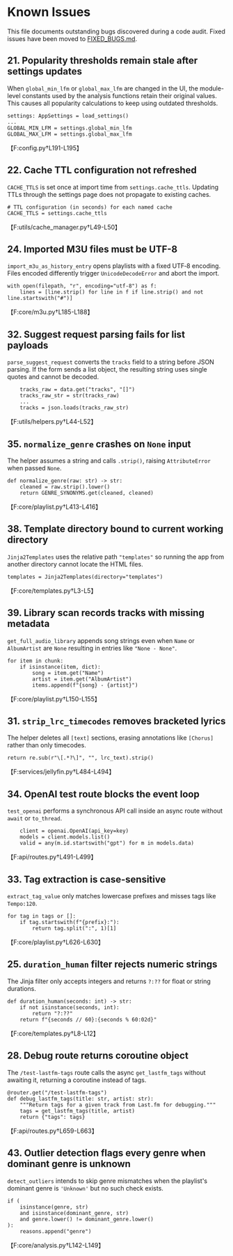 # Known Issues

This file documents outstanding bugs discovered during a code audit.
Fixed issues have been moved to [FIXED_BUGS.md](FIXED_BUGS.md).



## 21. Popularity thresholds remain stale after settings updates
When `global_min_lfm` or `global_max_lfm` are changed in the UI, the
module-level constants used by the analysis functions retain their original
values. This causes all popularity calculations to keep using outdated
thresholds.
```
settings: AppSettings = load_settings()
...
GLOBAL_MIN_LFM = settings.global_min_lfm
GLOBAL_MAX_LFM = settings.global_max_lfm
```
【F:config.py†L191-L195】

## 22. Cache TTL configuration not refreshed
`CACHE_TTLS` is set once at import time from `settings.cache_ttls`.
Updating TTLs through the settings page does not propagate to existing caches.
```
# TTL configuration (in seconds) for each named cache
CACHE_TTLS = settings.cache_ttls
```
【F:utils/cache_manager.py†L49-L50】

## 24. Imported M3U files must be UTF-8
`import_m3u_as_history_entry` opens playlists with a fixed UTF‑8 encoding.
Files encoded differently trigger `UnicodeDecodeError` and abort the import.
```
with open(filepath, "r", encoding="utf-8") as f:
    lines = [line.strip() for line in f if line.strip() and not line.startswith("#")]
```
【F:core/m3u.py†L185-L188】

## 32. Suggest request parsing fails for list payloads
`parse_suggest_request` converts the `tracks` field to a string before JSON parsing. If the form sends a list object, the resulting string uses single quotes and cannot be decoded.
```
    tracks_raw = data.get("tracks", "[]")
    tracks_raw_str = str(tracks_raw)
    ...
    tracks = json.loads(tracks_raw_str)
```
【F:utils/helpers.py†L44-L52】

## 35. `normalize_genre` crashes on ``None`` input
The helper assumes a string and calls `.strip()`, raising ``AttributeError`` when passed ``None``.
```
def normalize_genre(raw: str) -> str:
    cleaned = raw.strip().lower()
    return GENRE_SYNONYMS.get(cleaned, cleaned)
```
【F:core/playlist.py†L413-L416】
## 38. Template directory bound to current working directory
`Jinja2Templates` uses the relative path ``"templates"`` so running the app from another directory cannot locate the HTML files.
```
templates = Jinja2Templates(directory="templates")
```
【F:core/templates.py†L3-L5】

## 39. Library scan records tracks with missing metadata
`get_full_audio_library` appends song strings even when ``Name`` or ``AlbumArtist`` are ``None`` resulting in entries like ``"None - None"``.
```
for item in chunk:
    if isinstance(item, dict):
        song = item.get("Name")
        artist = item.get("AlbumArtist")
        items.append(f"{song} - {artist}")
```
【F:core/playlist.py†L150-L155】

## 31. `strip_lrc_timecodes` removes bracketed lyrics
The helper deletes all `[text]` sections, erasing annotations like `[Chorus]` rather than only timecodes.
```
return re.sub(r"\[.*?\]", "", lrc_text).strip()
```
【F:services/jellyfin.py†L484-L494】

## 34. OpenAI test route blocks the event loop
`test_openai` performs a synchronous API call inside an async route without `await` or `to_thread`.
```
    client = openai.OpenAI(api_key=key)
    models = client.models.list()
    valid = any(m.id.startswith("gpt") for m in models.data)
```
【F:api/routes.py†L491-L499】

## 33. Tag extraction is case-sensitive
`extract_tag_value` only matches lowercase prefixes and misses tags like `Tempo:120`.
```
for tag in tags or []:
    if tag.startswith(f"{prefix}:"):
        return tag.split(":", 1)[1]
```
【F:core/playlist.py†L626-L630】

## 25. `duration_human` filter rejects numeric strings
The Jinja filter only accepts integers and returns `?:??` for float or
string durations.
```
def duration_human(seconds: int) -> str:
    if not isinstance(seconds, int):
        return "?:??"
    return f"{seconds // 60}:{seconds % 60:02d}"
```
【F:core/templates.py†L8-L12】

## 28. Debug route returns coroutine object
The `/test-lastfm-tags` route calls the async `get_lastfm_tags` without awaiting it, returning a coroutine instead of tags.
```
@router.get("/test-lastfm-tags")
def debug_lastfm_tags(title: str, artist: str):
    """Return tags for a given track from Last.fm for debugging."""
    tags = get_lastfm_tags(title, artist)
    return {"tags": tags}
```
【F:api/routes.py†L659-L663】

## 43. Outlier detection flags every genre when dominant genre is unknown
`detect_outliers` intends to skip genre mismatches when the playlist's dominant genre is ``'Unknown'`` but no such check exists.
```
if (
    isinstance(genre, str)
    and isinstance(dominant_genre, str)
    and genre.lower() != dominant_genre.lower()
):
    reasons.append("genre")
```
【F:core/analysis.py†L142-L149】

